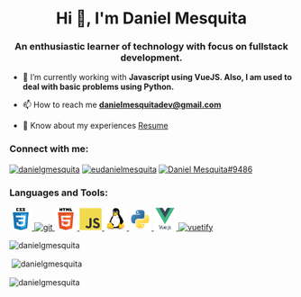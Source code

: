 <h1 align="center">Hi 👋, I'm Daniel Mesquita</h1>
<h3 align="center">An enthusiastic learner of technology with focus on fullstack development.</h3>

- 🌱 I’m currently working with **Javascript using VueJS. Also, I am used to deal with basic problems using Python.**

- 📫 How to reach me **danielmesquitadev@gmail.com**

- 📄 Know about my experiences <a target="_blank" href="https://drive.google.com/file/d/1KPQ7TKGCVi4LQDj15oZZTjE2F8ZJ9RSj/view?usp=sharing">Resume</a>

<h3 align="left">Connect with me:</h3>
<p align="left">
<a target="_blank" href="https://linkedin.com/in/danielgmesquita" target="blank"><img align="center" src="https://raw.githubusercontent.com/rahuldkjain/github-profile-readme-generator/master/src/images/icons/Social/linked-in-alt.svg" alt="danielgmesquita" height="30" width="40" /></a>
<a target="_blank" href="https://instagram.com/eudanielmesquita" target="blank"><img align="center" src="https://raw.githubusercontent.com/rahuldkjain/github-profile-readme-generator/master/src/images/icons/Social/instagram.svg" alt="eudanielmesquita" height="30" width="40" /></a>
<a target="_blank" href="https://discord.gg/Daniel Mesquita#9486" target="blank"><img align="center" src="https://raw.githubusercontent.com/rahuldkjain/github-profile-readme-generator/master/src/images/icons/Social/discord.svg" alt="Daniel Mesquita#9486" height="30" width="40" /></a>
</p>

<h3 align="left">Languages and Tools:</h3>
<a href="https://www.w3schools.com/css/" target="_blank" rel="noreferrer"> <img src="https://raw.githubusercontent.com/devicons/devicon/master/icons/css3/css3-original-wordmark.svg" alt="css3" width="40" height="40"/> </a> <a href="https://git-scm.com/" target="_blank" rel="noreferrer"> <img src="https://www.vectorlogo.zone/logos/git-scm/git-scm-icon.svg" alt="git" width="40" height="40"/> </a> <a href="https://www.w3.org/html/" target="_blank" rel="noreferrer"> <img src="https://raw.githubusercontent.com/devicons/devicon/master/icons/html5/html5-original-wordmark.svg" alt="html5" width="40" height="40"/> </a> <a href="https://developer.mozilla.org/en-US/docs/Web/JavaScript" target="_blank" rel="noreferrer"> <img src="https://raw.githubusercontent.com/devicons/devicon/master/icons/javascript/javascript-original.svg" alt="javascript" width="40" height="40"/> </a> <a href="https://www.linux.org/" target="_blank" rel="noreferrer"> <img src="https://raw.githubusercontent.com/devicons/devicon/master/icons/linux/linux-original.svg" alt="linux" width="40" height="40"/> </a> <a href="https://www.python.org" target="_blank" rel="noreferrer"> <img src="https://raw.githubusercontent.com/devicons/devicon/master/icons/python/python-original.svg" alt="python" width="40" height="40"/> </a> <a href="https://vuejs.org/" target="_blank" rel="noreferrer"> <img src="https://raw.githubusercontent.com/devicons/devicon/master/icons/vuejs/vuejs-original-wordmark.svg" alt="vuejs" width="40" height="40"/> </a> <a href="https://vuetifyjs.com/en/" target="_blank" rel="noreferrer"> <img src="https://bestofjs.org/logos/vuetify.svg" alt="vuetify" width="40" height="40"/> </a> </p>

<p><img align="center" src="https://github-readme-stats.vercel.app/api/top-langs?username=danielgmesquita&show_icons=true&locale=en&layout=compact" alt="danielgmesquita" /></p>

<p>&nbsp;<img align="center" src="https://github-readme-stats.vercel.app/api?username=danielgmesquita&show_icons=true&locale=en" alt="danielgmesquita" /></p>

<p><img align="center" src="https://github-readme-streak-stats.herokuapp.com/?user=danielgmesquita&" alt="danielgmesquita" /></p>
